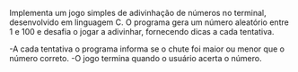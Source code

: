 Implementa um jogo simples de adivinhação de números no terminal, desenvolvido em linguagem C.
O programa gera um número aleatório entre 1 e 100 e desafia o jogar a adivinhar, fornecendo dicas a cada tentativa.

-A cada tentativa o programa informa se o chute foi maior ou menor que o número correto.
-O jogo termina quando o usuário acerta o número.
